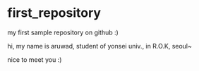 first_repository
================

my first sample repository on github :)

hi, my name is aruwad, student of yonsei univ., in R.O.K, seoul~

nice to meet you :)
